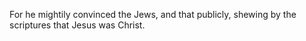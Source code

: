 For he mightily convinced the Jews, and that publicly, shewing by the scriptures that Jesus was Christ.
